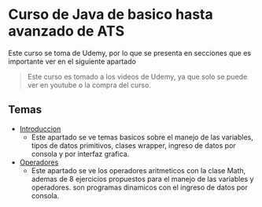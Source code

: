 # Curso de Java de basico hasta avanzado de ATS

Este curso se toma de Udemy, por lo que se presenta en secciones que es importante ver en el siguiente apartado


> 
> Este curso es tomado a los videos de Udemy, ya que solo se puede ver en youtube o la compra del 
> curso.

## Temas
- [Introduccion](./src/main/java/org/jasilva/Intro)
  - Este apartado se ve temas basicos sobre el manejo de las variables, tipos de datos primitivos, clases wrapper,
  ingreso de datos por consola y por interfaz grafica.
- [Operadores](./src/main/java/org/jasilva/Operadores)
  - Este apartado se ve los operadores aritmeticos con la clase Math, ademas de 8 ejercicios propuestos para el
  manejo de las variables y operadores. son programas dinamicos con el ingreso de datos por consola.

